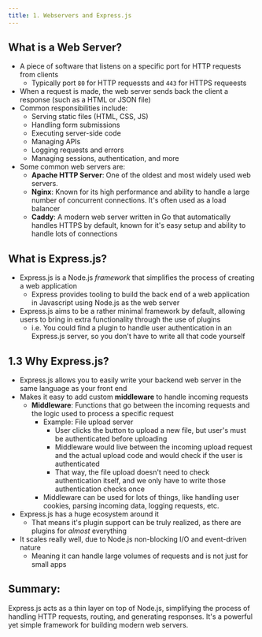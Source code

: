 ```yaml
---
title: 1. Webservers and Express.js
---
```


## What is a Web Server?
- A piece of software that listens on a specific port for HTTP requests from clients
    - Typically port `80` for HTTP requessts and `443` for HTTPS requeests
- When a request is made, the web server sends back the client a response (such as a HTML or JSON file)
- Common responsibilities include:
  - Serving static files (HTML, CSS, JS)
  - Handling form submissions
  - Executing server-side code
  - Managing APIs
  - Logging requests and errors
  - Managing sessions, authentication, and more
- Some common web servers are:
  - **Apache HTTP Server**: One of the oldest and most widely used web servers.
  - **Nginx**: Known for its high performance and ability to handle a large number of concurrent connections. It's often used as a load balancer
  - **Caddy**: A modern web server written in Go that automatically handles HTTPS by default, known for it's easy setup and ability to handle lots of connections

## What is Express.js?
- Express.js is a Node.js _framework_ that simplifies the process of creating a web application
  - Express provides tooling to build the back end of a web application in Javascript using Node.js as the web server
- Express.js aims to be a rather minimal framework by default, allowing users to bring in extra functionality through the use of plugins
  - i.e. You could find a plugin to handle user authentication in an Express.js server, so you don't have to write all that code yourself

## 1.3 Why Express.js?
- Express.js allows you to easily write your backend web server in the same language as your front end
- Makes it easy to add custom **middleware** to handle incoming requests
  - **Middleware**: Functions that go between the incoming requests and the logic used to process a specific request
    - Example: File upload server
      - User clicks the button to upload a new file, but user's must be authenticated before uploading
      - Middleware would live between the incoming upload request and the actual upload code and would check if the user is authenticated
      - That way, the file upload doesn't need to check authentication itself, and we only have to write those authentication checks once
    - Middleware can be used for lots of things, like handling user cookies, parsing incoming data, logging requests, etc.
- Express.js has a huge ecosystem around it
    - That means it's plugin support can be truly realized, as there are plugins for _almost_ everything
- It scales really well, due to Node.js non-blocking I/O and event-driven nature
    - Meaning it can handle large volumes of requests and is not just for small apps

## Summary:
Express.js acts as a thin layer on top of Node.js, simplifying the process of handling HTTP requests, routing, and generating responses. It's a powerful yet simple framework for building modern web servers.
